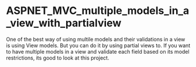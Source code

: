 ASPNET_MVC_multiple_models_in_a_view_with_partialview
=====================================================

One of the best way of using multile models and their validations in a view is using View models. But you can do it by
using partial views to. If you want to have multiple models in a view and validate each field based on its model 
restrictions, its good to look at this project.
